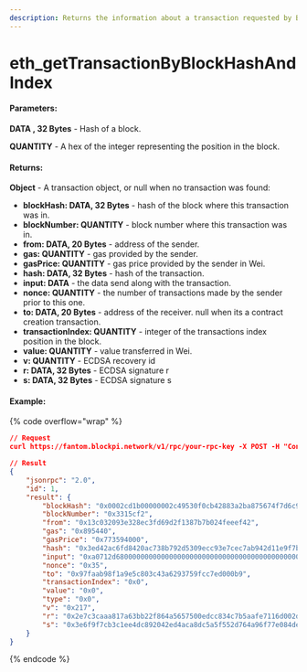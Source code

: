 ```yaml
---
description: Returns the information about a transaction requested by Block hash and index.
---
```


# eth\_getTransactionByBlockHashAndIndex

#### **Parameters:**

**DATA , 32 Bytes** - Hash of a block.

**QUANTITY** - A hex of the integer representing the position in the block.

#### **Returns:**

**Object** - A transaction object, or null when no transaction was found:

* **blockHash: DATA, 32 Bytes** - hash of the block where this transaction was in.
* **blockNumber: QUANTITY** - block number where this transaction was in.
* **from: DATA, 20 Bytes** - address of the sender.
* **gas: QUANTITY** - gas provided by the sender.
* **gasPrice: QUANTITY** - gas price provided by the sender in Wei.
* **hash: DATA, 32 Bytes** - hash of the transaction.
* **input: DATA** - the data send along with the transaction.
* **nonce: QUANTITY** - the number of transactions made by the sender prior to this one.
* **to: DATA, 20 Bytes** - address of the receiver. null when its a contract creation transaction.
* **transactionIndex: QUANTITY** - integer of the transactions index position in the block.
* **value: QUANTITY** - value transferred in Wei.
* **v: QUANTITY** - ECDSA recovery id
* **r: DATA, 32 Bytes** - ECDSA signature r
* **s: DATA, 32 Bytes** - ECDSA signature s

#### Example:

{% code overflow="wrap" %}
```json
// Request
curl https://fantom.blockpi.network/v1/rpc/your-rpc-key -X POST -H "Content-Type: application/json" --data '{"jsonrpc":"2.0","method":"eth_getTransactionByBlockHashAndIndex","params":["0x0002cd1b00000002c49530f0cb42883a2ba875674f7d6c9731754cb2fa23d2e0", "0x0"],"id":1}'

// Result
{
    "jsonrpc": "2.0",
    "id": 1,
    "result": {
        "blockHash": "0x0002cd1b00000002c49530f0cb42883a2ba875674f7d6c9731754cb2fa23d2e0",
        "blockNumber": "0x3315cf2",
        "from": "0x13c032093e328ec3fd69d2f1387b7b024feeef42",
        "gas": "0x895440",
        "gasPrice": "0x773594000",
        "hash": "0x3ed42ac6fd8420ac738b792d5309ecc93e7cec7ab942d11e9f7baf21eb66bf2f",
        "input": "0xa0712d68000000000000000000000000000000000000000000000000000000000000004d",
        "nonce": "0x35",
        "to": "0x97faab98f1a9e5c803c43a6293759fcc7ed000b9",
        "transactionIndex": "0x0",
        "value": "0x0",
        "type": "0x0",
        "v": "0x217",
        "r": "0x2e7c3caaa817a63bb22f864a5657500edcc834c7b5aafe7116d002d2bf33bcb3",
        "s": "0x3e6f9f7cb3c1ee4dc892042ed4aca8dc5a5f552d764a96f77e084de89d1ce9c0"
    }
}
```
{% endcode %}
